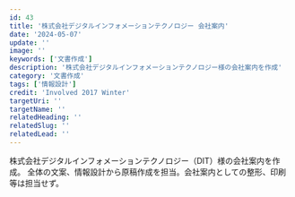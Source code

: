 ```yaml
---
id: 43
title: '株式会社デジタルインフォメーションテクノロジー 会社案内'
date: '2024-05-07'
update: ''
image: ''
keywords: ['文書作成']
description: '株式会社デジタルインフォメーションテクノロジー様の会社案内を作成'
category: '文書作成'
tags: ['情報設計']
credit: 'Involved 2017 Winter'
targetUri: ''
targetName: ''
relatedHeading: ''
relatedSlug: ''
relatedLead: ''
---
```

株式会社デジタルインフォメーションテクノロジー（DIT）様の会社案内を作成。
全体の文案、情報設計から原稿作成を担当。会社案内としての整形、印刷等は担当せず。